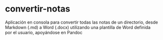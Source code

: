 # convertir-notas
Aplicación en consola para convertir todas las notas de un directorio, desde Markdown (.md) a Word (.docx) utilizando una plantilla de Word definida por el usuario, apoyándose en Pandoc
